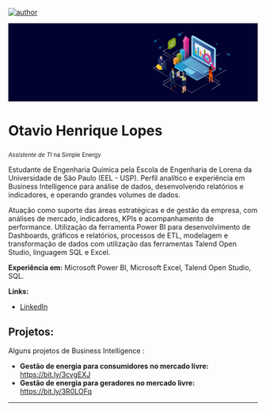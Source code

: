 [![author](https://img.shields.io/badge/author-otavio--lopes-red.svg)](https://www.linkedin.com/in/otaviohlopes)

<p align="center">
  <img src="Image_Tech_Job_Data_Analyst_Science_LandingPage.jpg" >
</p>

# Otavio Henrique Lopes
<sub>*Assistente de TI* na Simple Energy</sub>

Estudante de Engenharia Química pela Escola de Engenharia de Lorena da Universidade de São Paulo (EEL - USP).
Perfil analítico e experiência em Business Intelligence para análise de dados, desenvolvendo
relatórios e indicadores, e operando grandes volumes de dados.


Atuação como suporte das áreas estratégicas e de gestão da empresa, com análises de mercado, indicadores, KPIs e
acompanhamento de performance. Utilização da ferramenta Power BI para desenvolvimento de
Dashboards, gráficos e relatórios, processos de ETL, modelagem e transformação de dados com utilização
das ferramentas Talend Open Studio, linguagem SQL e Excel.

**Experiência em:** Microsoft Power BI, Microsoft Excel, Talend Open Studio, SQL.

**Links:**
* [LinkedIn](https://www.linkedin.com/in/otaviohlopes)


## Projetos:
Alguns projetos de Business Intelligence :

* **Gestão de energia para consumidores no mercado livre:** https://bit.ly/3cvgEXJ
* **Gestão de energia para geradores no mercado livre:** https://bit.ly/3R0LOFq

---

